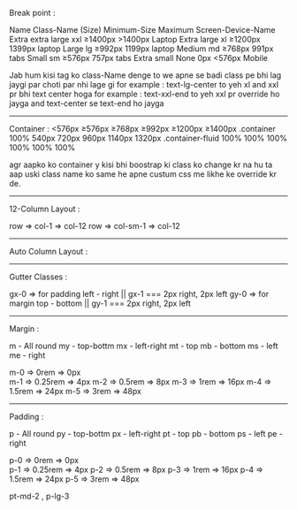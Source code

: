 Break point :

Name                Class-Name (Size)    Minimum-Size    Maximum         Screen-Device-Name
Extra extra large   xxl                  ≥1400px         >1400px         Laptop
Extra large         xl                   ≥1200px         1399px          laptop
Large               lg                   ≥992px          1199px          laptop
Medium              md                   ≥768px          991px           tabs
Small               sm                   ≥576px          757px           tabs
Extra small         None                 0px             <576px          Mobile



Jab hum kisi tag ko class-Name denge to we apne se badi class pe bhi lag jaygi par choti par nhi lage gi 
    for example : text-lg-center to yeh xl and xxl pr bhi text center hoga 
    for example : text-xxl-end to yeh xxl pr override ho jayga and text-center se text-end ho jayga 


---------------------------------------------------------------------------------

Container :
                    <576px      ≥576px      ≥768px      ≥992px      ≥1200px     ≥1400px
.container	        100%	    540px	    720px	    960px	    1140px	    1320px
.container-fluid	100%	    100%	    100%	    100%	    100%	    100%


agr aapko ko container y kisi bhi boostrap ki class ko change kr na hu ta aap uski class name ko same he apne custum css me likhe ke override kr de. 



--------------------------------------------------------------------------------

12-Column Layout :


row => col-1 => col-12
row => col-sm-1 => col-12


--------------------------------------------------------------------------------

Auto Column Layout :


--------------------------------------------------------------------------------

Gutter Classes :

gx-0 => for padding left - right   || gx-1 === 2px right, 2px left 
gy-0 => for margin top - bottom    || gy-1 === 2px right, 2px left 


--------------------------------------------------------------------------------

Margin :

m   - All round
my  - top-bottm
mx  - left-right
mt  - top
mb  - bottom
ms  - left
me  - right


m-0 => 0rem     =>  0px  
m-1 => 0.25rem  =>  4px
m-2 => 0.5rem   =>  8px
m-3 => 1rem     => 16px
m-4 => 1.5rem   => 24px
m-5 => 3rem     => 48px



------------------------------------------------------------


Padding : 

p   - All round
py  - top-bottm
px  - left-right
pt  - top
pb  - bottom
ps  - left
pe  - right


p-0 => 0rem     =>  0px  
p-1 => 0.25rem  =>  4px
p-2 => 0.5rem   =>  8px
p-3 => 1rem     => 16px
p-4 => 1.5rem   => 24px
p-5 => 3rem     => 48px

pt-md-2 , p-lg-3
